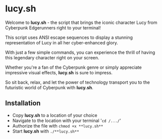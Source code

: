 # lucy.sh

Welcome to **lucy.sh** - the script that brings the iconic character Lucy from Cyberpunk Edgerunners right to your terminal! 

This script uses ANSI escape sequences to display a stunning representation of Lucy in all her cyber-enhanced glory. 

With just a few simple commands, you can experience the thrill of having this legendary character right on your screen. 

Whether you're a fan of the Cyberpunk genre or simply appreciate impressive visual effects, **lucy.sh** is sure to impress. 

So sit back, relax, and let the power of technology transport you to the futuristic world of Cyberpunk with **lucy.sh**.

## Installation

- Copy **lucy.sh** to a location of your choice
- Navigate to the location with your terminal '`cd /.../`'
- Authorize the file with `chmod +x **lucy.sh**`
- Start **lucy.sh** with `./**lucy.sh**`